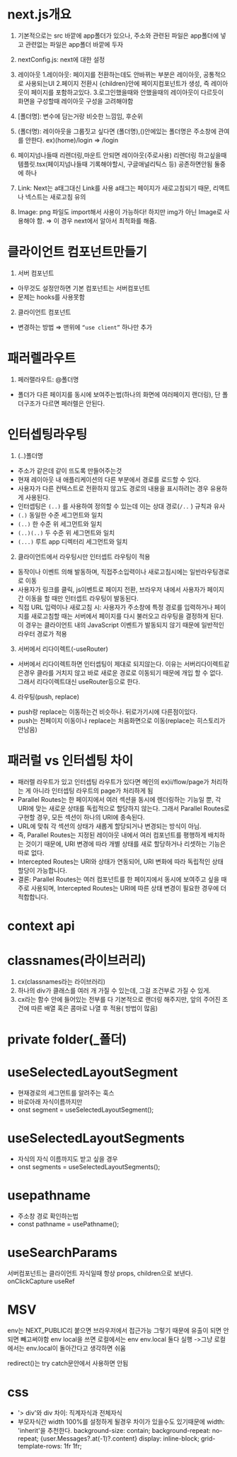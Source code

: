 # next.js개요

1. 기본적으로는 src 바깥에 app폴더가 있으나,
   주소와 관련된 파일은 app폴더에 넣고
   관련없는 파일은 app폴더 바깥에 두자

2. nextConfig.js: next에 대한 설정

3. 레이아웃 1.레이아웃: 페이지를 전환하는데도 안바뀌는 부분은 레이아웃, 공통적으로 사용되는UI 2.페이지 전환시 {children}안에 페이지컴포넌트가 생성, 즉 레이아웃이 페이지를 포함하고있다. 3.로그인했을때와 안했을때의 레이아웃이 다르듯이 화면을 구성할때 레이아웃 구성을 고려해야함

4. [폴더명]: 변수에 담는거랑 비슷한 느낌임, 후순위
5. (폴더명): 레이아웃을 그룹짓고 싶다면 (폴더명),()안에있는 폴더명은 주소창에 관여를 안한다. ex)(home)/login => /login

6. 페이지넘나들때 리렌더링,마운트 안되면 레이아웃(주로사용)
   리렌더링 하고싶을때 템플릿.tsx(페이지넘나들때 기록해야할시, 구글애널리틱스 등)
   공존하면안됨 둘중에 하나

7. Link: Next는 a태그대신 Link를 사용 a태그는 페이지가 새로고침되기 때문, 리액트나 넥스트는 새로고침 유의
8. Image: png 파일도 import해서 사용이 가능하다! 하지만 img가 아닌 Image로 사용해야 함. ⇒ 이 경우 next에서 알아서 최적화를 해줌.

# 클라이언트 컴포넌트만들기

1. 서버 컴포넌트

- 아무것도 설정안하면 기본 컴포넌트는 서버컴포넌트
- 문제는 hooks를 사용못함

2. 클라이언트 컴포넌트

- 변경하는 방법 ⇒ 맨위에 `“use client”` 하나만 추가

# 패러렐라우트

1. 페러랠라우트: @폴더명

- 폴더가 다른 페이지를 동시에 보여주는법(하나의 화면에 여러페이지 랜더링), 단 폴더구조가 다르면 페러렐은 안된다.

# 인터셉팅라우팅

1. (..)폴더명

- 주소가 같은데 같이 뜨도록 만들어주는것
- 현재 레이아웃 내 애플리케이션의 다른 부분에서 경로를 로드할 수 있다.
- 사용자가 다른 컨텍스트로 전환하지 않고도 경로의 내용을 표시하려는 경우 유용하게 사용된다.
- 인터셉팅은 `(..)` 를 사용하여 정의할 수 있는데 이는 상대 경로(`/..` ) 규칙과 유사
- `(.)` 동일한 수준 세그먼트와 일치
- `(..)` 한 수준 위 세그먼트와 일치
- `(..)(..)` 두 수준 위 세그먼트와 일치
- `(...)` 루트 app 디렉터리 세그먼트와 일치

2. 클라이언트에서 라우팅시만 인터셉트 라우팅이 적용

- 동작이나 이벤트 의해 발동하며, 직접주소입력이나 새로고침시에는 일반라우팅경로로 이동
- 사용자가 링크를 클릭, js이벤트로 페이지 전환, 브라우저 내에서 사용자가 페이지 간 이동을 할 때만 인터셉트 라우팅이 발동된다.
- 직접 URL 입력이나 새로고침 시: 사용자가 주소창에 특정 경로를 입력하거나 페이지를 새로고침할 때는
  서버에서 페이지를 다시 불러오고 라우팅을 결정하게 된다.
  이 경우는 클라이언트 내의 JavaScript 이벤트가 발동되지 않기 때문에 일반적인 라우터 경로가 적용

3. 서버에서 리다이렉트(-useRouter)

- 서버에서 리다이렉트하면 인터셉팅이 제대로 되지않는다.
  이유는 서버리다이렉트같은경우 클라를 거치지 않고 바로 새로운 경로로 이동되기 때문에 개입 할 수 없다.
  그래서 리다이렉트대신 useRouter등으로 한다.

4. 라우팅(push, replace)

- push랑 replace는 이동하는건 비슷하나. 뒤로가기시에 다른점이있다.
- push는 전페이지 이동이나 replace는 처음화면으로 이동(replace는 히스토리가 안남음)

# 패러럴 vs 인터셉팅 차이

- 패러렐 라우트가 있고 인터셉팅 라우트가 있다면 메인의 ex)i/flow/page가 처리하는 게 아니라 인터셉팅 라우트의 page가 처리하게 됨
- Parallel Routes는 한 페이지에서 여러 섹션을 동시에 렌더링하는 기능일 뿐, 각 URI에 맞는 새로운 상태를 독립적으로 할당하지 않는다.
  그래서 Parallel Routes로 구현할 경우, 모든 섹션이 하나의 URI에 종속된다.
- URL에 맞춰 각 섹션의 상태가 새롭게 할당되거나 변경되는 방식이 아님.
- 즉, Parallel Routes는 지정된 레이아웃 내에서 여러 컴포넌트를 평행하게 배치하는 것이기 때문에, URI 변경에 따라 개별 상태를 새로 할당하거나 리셋하는 기능은 따로 없다.
- Intercepted Routes는 URI와 상태가 연동되어, URI 변화에 따라 독립적인 상태 할당이 가능합니다.
- 결론: Parallel Routes는 여러 컴포넌트를 한 페이지에서 동시에 보여주고 싶을 때 주로 사용되며,
  Intercepted Routes는 URI에 따른 상태 변경이 필요한 경우에 더 적합합니다.

# context api

# classnames(라이브러리)

1. cx(classnames라는 라이브러리)
2. 하나의 div가 클래스를 여러 개 가질 수 있는데, 그걸 조건부로 가질 수 있게.
3. cx라는 함수 안에 들어있는 전부를 다 기본적으로 랜더링 해주지만, 앞의 주어진 조건에 따른 배열 혹은 콤마로 나열 후 적용( 방법이 많음)

# private folder(\_폴더)

# useSelectedLayoutSegment

- 현재경로의 세그먼트를 알려주는 훅스
- 바로아래 자식이름까지만
- onst segment = useSelectedLayoutSegment();

# useSelectedLayoutSegments

- 자식의 자식 이름까지도 받고 싶을 경우
- onst segments = useSelectedLayoutSegments();

# usepathname

- 주소창 경로 확인하는법
- const pathname = usePathname();

# useSearchParams

서버컴포넌트는 클라이언트 자식일때 항상 props, children으로 보낸다.
onClickCapture
useRef

# MSV

env는 NEXT_PUBLIC리 붙으면 브라우저에서 접근가능
그렇기 때문에 유출이 되면 안되면 빼고써야함
env local을 쓰면 로컬에서는 env env.local 둘다 실행
->그냥 로컬에서는 env.local이 돌아간다고 생각하면 쉬움

redirect()는 try catch문안에서 사용하면 안됨

# css

- '> div'와 div 차이: 직계자식과 전체자식
- 부모자식간 width 100%를 설정하게 될경우 차이가 있을수도 있기때문에
  width: 'inherit'을 추천한다.
  background-size: contain;
  background-repeat: no-repeat;
  {user.Messages?.at(-1)?.content}
  display: inline-block;
  grid-template-rows: 1fr 1fr;
